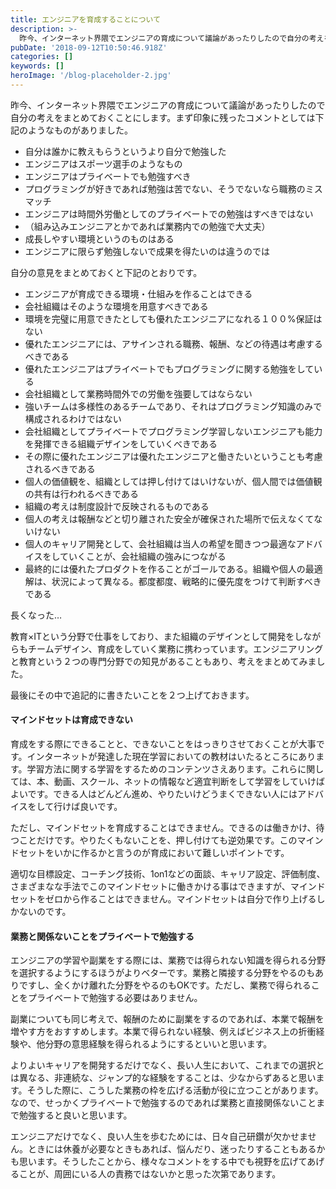 ```yaml
---
title: エンジニアを育成することについて
description: >-
  昨今、インターネット界隈でエンジニアの育成について議論があったりしたので自分の考えをまとめておくことにします。まず印象に残ったコメントとしては下記のようなものがありました。
pubDate: '2018-09-12T10:50:46.918Z'
categories: []
keywords: []
heroImage: '/blog-placeholder-2.jpg'
---
```


昨今、インターネット界隈でエンジニアの育成について議論があったりしたので自分の考えをまとめておくことにします。まず印象に残ったコメントとしては下記のようなものがありました。

*   自分は誰かに教えもらうというより自分で勉強した
*   エンジニアはスポーツ選手のようなもの
*   エンジニアはプライベートでも勉強すべき
*   プログラミングが好きであれば勉強は苦でない、そうでないなら職務のミスマッチ
*   エンジニアは時間外労働としてのプライベートでの勉強はすべきではない
*   （組み込みエンジニアとかであれば業務内での勉強で大丈夫）
*   成長しやすい環境というのものはある
*   エンジニアに限らず勉強しないで成果を得たいのは違うのでは

自分の意見をまとめておくと下記のとおりです。

*   エンジニアが育成できる環境・仕組みを作ることはできる
*   会社組織はそのような環境を用意すべきである
*   環境を完璧に用意できたとしても優れたエンジニアになれる１００%保証はない
*   優れたエンジニアには、アサインされる職務、報酬、などの待遇は考慮するべきである
*   優れたエンジニアはプライベートでもプログラミングに関する勉強をしている
*   会社組織として業務時間外での労働を強要してはならない
*   強いチームは多様性のあるチームであり、それはプログラミング知識のみで構成されるわけではない
*   会社組織としてプライベートでプログラミング学習しないエンジニアも能力を発揮できる組織デザインをしていくべきである
*   その際に優れたエンジニアは優れたエンジニアと働きたいということも考慮されるべきである
*   個人の価値観を、組織としては押し付けてはいけないが、個人間では価値観の共有は行われるべきである
*   組織の考えは制度設計で反映されるものである
*   個人の考えは報酬などと切り離された安全が確保された場所で伝えなくてないけない
*   個人のキャリア開発として、会社組織は当人の希望を聞きつつ最適なアドバイスをしていくことが、会社組織の強みにつながる
*   最終的には優れたプロダクトを作ることがゴールである。組織や個人の最適解は、状況によって異なる。都度都度、戦略的に優先度をつけて判断すべきである

長くなった…

教育×ITという分野で仕事をしており、また組織のデザインとして開発をしながらもチームデザイン、育成をしていく業務に携わっています。エンジニアリングと教育という２つの専門分野での知見があることもあり、考えをまとめてみました。

最後にその中で追記的に書きたいことを２つ上げておきます。

#### マインドセットは育成できない

育成をする際にできることと、できないことをはっきりさせておくことが大事です。インターネットが発達した現在学習においての教材はいたるところにあります。学習方法に関する学習をするためのコンテンツさえあります。これらに関しては、本、動画、スクール、ネットの情報など適宜判断をして学習をしていけばよいです。できる人はどんどん進め、やりたいけどうまくできない人にはアドバイスをして行けば良いです。

ただし、マインドセットを育成することはできません。できるのは働きかけ、待つことだけです。やりたくもないことを、押し付けても逆効果です。このマインドセットをいかに作るかと言うのが育成において難しいポイントです。

適切な目標設定、コーチング技術、1on1などの面談、キャリア設定、評価制度、さまざまなな手法でこのマインドセットに働きかける事はできますが、マインドセットをゼロから作ることはできません。マインドセットは自分で作り上げるしかないのです。

#### 業務と関係ないことをプライベートで勉強する

エンジニアの学習や副業をする際には、業務では得られない知識を得られる分野を選択するようにするほうがよりベターです。業務と隣接する分野をやるのもありですし、全くかけ離れた分野をやるのもOKです。ただし、業務で得られることをプライベートで勉強する必要はありません。

副業についても同じ考えで、報酬のために副業をするのであれば、本業で報酬を増やす方をおすすめします。本業で得られない経験、例えばビジネス上の折衝経験や、他分野の意思経験を得られるようにするといいと思います。

よりよいキャリアを開発するだけでなく、長い人生において、これまでの選択とは異なる、非連続な、ジャンプ的な経験をすることは、少なからずあると思います。そうした際に、こうした業務の枠を広げる活動が役に立つことがあります。なので、せっかくプライベートで勉強するのであれば業務と直接関係ないことまで勉強すると良いと思います。

エンジニアだけでなく、良い人生を歩むためには、日々自己研鑽が欠かせません。ときには休養が必要なときもあれば、悩んだり、迷ったりすることもあるかも思います。そうしたことから、様々なコメントをする中でも視野を広げてあげることが、周囲にいる人の責務ではないかと思った次第であります。
